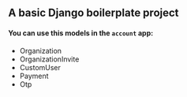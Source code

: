 ## A basic Django boilerplate project

#### You can use this models in the `account` app:
- Organization
- OrganizationInvite
- CustomUser
- Payment
- Otp

